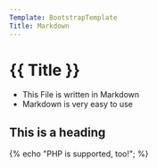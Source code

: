 ```yaml
---
Template: BootstrapTemplate
Title: Markdown
---
```

<h1 class="display-4">{{ Title }}</h1>

  - This File is written in Markdown
  - Markdown is very easy to use

## This is a heading
{% echo "PHP is supported, too!"; %}